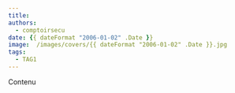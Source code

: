 ```yaml
---
title:
authors:
  - comptoirsecu
date: {{ dateFormat "2006-01-02" .Date }}
image:  /images/covers/{{ dateFormat "2006-01-02" .Date }}.jpg
tags:
  - TAG1
---
```


Contenu
